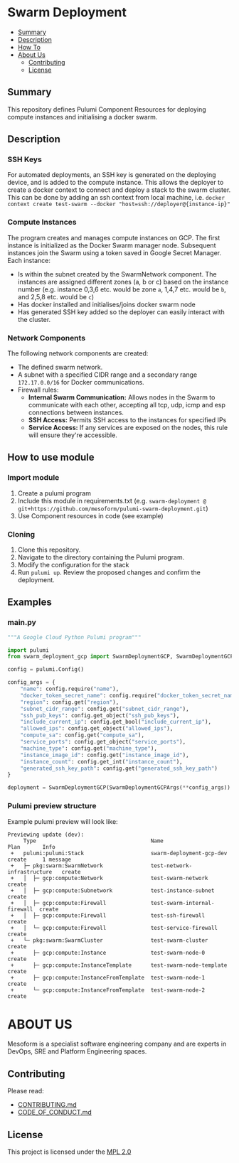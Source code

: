 # Swarm Deployment

* [Summary](#Summary)
* [Description](#Description)
* [How To](#how-to-use-module)
* [About Us](#ABOUT-US)
    * [Contributing](#Contributing)
    * [License](#License)

## Summary
This repository defines Pulumi Component Resources for deploying compute instances and initialising a docker swarm.

## Description
### SSH Keys
For automated deployments, an SSH key is generated on the deploying device, and is added to the compute instance.
This allows the deployer to create a docker context to connect and deploy a stack to the swarm cluster.
This can be done by adding an ssh context from local machine, i.e. `docker context create test-swarm --docker "host=ssh://deployer@{instance-ip}"`

### Compute Instances
The program creates and manages compute instances on GCP. The first instance is initialized as the Docker Swarm manager node. 
Subsequent instances join the Swarm using a token saved in Google Secret Manager. Each instance:

- Is within the subnet created by the SwarmNetwork component. The instances are assigned different zones (a, b or c)
  based on the instance number (e.g. instance 0,3,6 etc. would be zone `a`, 1,4,7 etc. would be `b`, and 2,5,8 etc. would be `c`)
- Has docker installed and initialises/joins docker swarm node
- Has generated SSH key added so the deployer can easily interact with the cluster.

### Network Components
The following network components are created:

- The defined swarm network.
- A subnet with a specified CIDR range and a secondary range `172.17.0.0/16` for Docker communications.
- Firewall rules:
  - **Internal Swarm Communication:** Allows nodes in the Swarm to communicate with each other, accepting all tcp, udp, 
    icmp and esp connections between instances. 
  - **SSH Access:** Permits SSH access to the instances for specified IPs
  - **Service Access:** If any services are exposed on the nodes, this rule will ensure they're accessible.


## How to use module

### Import module

1. Create a pulumi program
2. Include this module in requirements.txt (e.g. `swarm-deployment @ git+https://github.com/mesoform/pulumi-swarm-deployment.git`)
3. Use Component resources in code (see example)

### Cloning
1. Clone this repository.
2. Navigate to the directory containing the Pulumi program.
3. Modify the configuration for the stack
4. Run `pulumi up`. Review the proposed changes and confirm the deployment.


## Examples
### main.py
```python
"""A Google Cloud Python Pulumi program"""

import pulumi
from swarm_deployment_gcp import SwarmDeploymentGCP, SwarmDeploymentGCPArgs

config = pulumi.Config()

config_args = {
    "name": config.require("name"),
    "docker_token_secret_name": config.require("docker_token_secret_name"),
    "region": config.get("region"),
    "subnet_cidr_range": config.get("subnet_cidr_range"),
    "ssh_pub_keys": config.get_object("ssh_pub_keys"),
    "include_current_ip": config.get_bool("include_current_ip"),
    "allowed_ips": config.get_object("allowed_ips"),
    "compute_sa": config.get("compute_sa"),
    "service_ports": config.get_object("service_ports"),
    "machine_type": config.get("machine_type"),
    "instance_image_id": config.get("instance_image_id"),
    "instance_count": config.get_int("instance_count"),
    "generated_ssh_key_path": config.get("generated_ssh_key_path")
}

deployment = SwarmDeploymentGCP(SwarmDeploymentGCPArgs(**config_args))
```
### Pulumi preview structure
Example pulumi preview will look like:
```
Previewing update (dev):
     Type                                    Name                          Plan       Info
 +   pulumi:pulumi:Stack                     swarm-deployment-gcp-dev      create     1 message
 +   ├─ pkg:swarm:SwarmNetwork               test-network-infrastructure   create     
 +   │  ├─ gcp:compute:Network               test-swarm-network            create     
 +   │  ├─ gcp:compute:Subnetwork            test-instance-subnet          create     
 +   │  ├─ gcp:compute:Firewall              test-swarm-internal-firewall  create     
 +   │  ├─ gcp:compute:Firewall              test-ssh-firewall             create     
 +   │  └─ gcp:compute:Firewall              test-service-firewall         create     
 +   └─ pkg:swarm:SwarmCluster               test-swarm-cluster            create     
 +      ├─ gcp:compute:Instance              test-swarm-node-0             create     
 +      ├─ gcp:compute:InstanceTemplate      test-swarm-node-template      create     
 +      ├─ gcp:compute:InstanceFromTemplate  test-swarm-node-1             create     
 +      └─ gcp:compute:InstanceFromTemplate  test-swarm-node-2             create     
```

# ABOUT US
Mesoform is a specialist software engineering company and are experts in DevOps, SRE and Platform Engineering spaces.

## Contributing
Please read:

* [CONTRIBUTING.md](https://github.com/mesoform/documentation/blob/master/CONTRIBUTING.md)
* [CODE_OF_CONDUCT.md](https://github.com/mesoform/documentation/blob/master/CODE_OF_CONDUCT.md)


## License
This project is licensed under the [MPL 2.0](https://www.mozilla.org/en-US/MPL/2.0/FAQ/)
